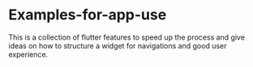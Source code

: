 # Examples-for-app-use
This is a collection of flutter features to speed up the process and give ideas on how to structure a widget for navigations and good user experience.

